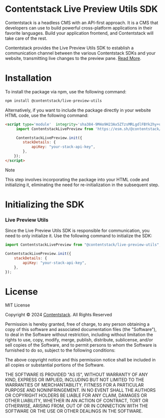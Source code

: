# Contentstack Live Preview Utils SDK

Contentstack is a headless CMS with an API-first approach. It is a CMS that developers can use to build powerful cross-platform applications in their favorite languages. Build your application frontend, and Contentstack will take care of the rest.

Contentstack provides the Live Preview Utils SDK to establish a communication channel between the various Contentstack SDKs and your website, transmitting live changes to the preview pane. [Read More](https://www.contentstack.com/docs/content-managers/live-preview/).

# Installation

To install the package via npm, use the following command:

```bash
npm install @contentstack/live-preview-utils
```

Alternatively, if you want to include the package directly in your website HTML code, use the following command:

```html
<script type='module'  integrity='sha384-9M4o9H23Ax5ZTzsMRLgdlFBYk2hy+ub6XDiZhHWJjfebQ+MZ9iZw+GNep9ac0uFV' crossorigin="anonymous">
     import ContentstackLivePreview from 'https://esm.sh/@contentstack/live-preview-utils@3.0.1';

     ContentstackLivePreview.init({
        stackDetails: {
            apiKey: "your-stack-api-key",
        },
    });
</script>
```
> [!NOTE]
> This step involves incorporating the package into your HTML code and initializing it, eliminating the need for re-initialization in the subsequent step.


# Initializing the SDK

### Live Preview Utils

Since the Live Preview Utils SDK is responsible for communication, you need to only initialize it.
Use the following command to initialize the SDK:

```javascript
import ContentstackLivePreview from "@contentstack/live-preview-utils";

ContentstackLivePreview.init({
    stackDetails: {
        apiKey: "your-stack-api-key",
    },
});
```


# License

MIT License

Copyright © 2024 [Contentstack](https://www.contentstack.com/). All Rights Reserved

Permission is hereby granted, free of charge, to any person obtaining a copy of this software and associated documentation files (the "Software"), to deal in the Software without restriction, including without limitation the rights to use, copy, modify, merge, publish, distribute, sublicense, and/or sell copies of the Software, and to permit persons to whom the Software is furnished to do so, subject to the following conditions:

The above copyright notice and this permission notice shall be included in all copies or substantial portions of the Software.

THE SOFTWARE IS PROVIDED "AS IS", WITHOUT WARRANTY OF ANY KIND, EXPRESS OR IMPLIED, INCLUDING BUT NOT LIMITED TO THE WARRANTIES OF MERCHANTABILITY, FITNESS FOR A PARTICULAR PURPOSE AND NONINFRINGEMENT. IN NO EVENT SHALL THE AUTHORS OR COPYRIGHT HOLDERS BE LIABLE FOR ANY CLAIM, DAMAGES OR OTHER LIABILITY, WHETHER IN AN ACTION OF CONTRACT, TORT OR OTHERWISE, ARISING FROM, OUT OF OR IN CONNECTION WITH THE SOFTWARE OR THE USE OR OTHER DEALINGS IN THE SOFTWARE.
